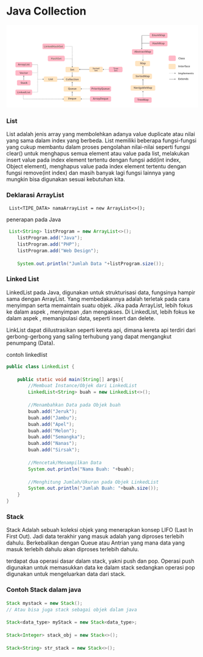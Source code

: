 # Java Collection

![List Diagram](https://github.com/onowdev/RawlabsAcademy_AgusSgn/blob/main/09JavaCollectionListANDStack/picture/Collections-in-Java1.png)

### List

List adalah jenis array yang membolehkan adanya value duplicate atau nilai yang sama dalam index yang berbeda. List memiliki beberapa fungsi-fungsi yang cukup membantu dalam proses pengolahan nilai-nilai seperti fungsi clear() untuk menghapus semua element atau value pada list, melakukan insert value pada index element tertentu dengan fungsi add(int index, Object element), menghapus value pada index element tertentu dengan fungsi remove(int index) dan masih banyak lagi fungsi lainnya yang mungkin bisa digunakan sesuai kebutuhan kita.
### Deklarasi ArrayList

```text
 List<TIPE_DATA> namaArrayList = new ArrayList<>();
```

penerapan pada Java
```java
 List<String> listProgram = new ArrayList<>();
    listProgram.add("Java");
    listProgram.add("PHP");
    listProgram.add("Web Design");
        
    System.out.println("Jumlah Data "+listProgram.size());
```

### Linked List

LinkedList pada Java, digunakan untuk strukturisasi data, fungsinya hampir sama dengan ArrayList. Yang membedakannya adalah terletak pada cara menyimpan serta memaintain suatu objek. Jika pada ArrayList, lebih fokus ke dalam aspek , menyimpan ,dan mengakses. Di LinkedList, lebih fokus ke dalam aspek , memanipulasi data, seperti insert dan delete.

LinkList dapat diilustrasikan seperti kereta api, dimana kereta api terdiri dari gerbong-gerbong yang saling terhubung yang dapat mengangkut penumpang (Data). 

contoh linkedlist

```java
public class LinkedList {
    
    public static void main(String[] args){
        //Membuat Instance/Objek dari LinkedList
        LinkedList<String> buah = new LinkedList<>();
        
        //Menambahkan Data pada Objek buah
        buah.add("Jeruk");
        buah.add("Jambu");
        buah.add("Apel");
        buah.add("Melon");
        buah.add("Semangka");
        buah.add("Nanas");
        buah.add("Sirsak");
        
        //Mencetak/Menampilkan Data
        System.out.println("Nama Buah: "+buah);
        
        //Menghitung Jumlah/Ukuran pada Objek LinkedList
        System.out.println("Jumlah Buah: "+buah.size());
    }
}
```

### Stack

Stack Adalah sebuah koleksi objek yang menerapkan konsep LIFO (Last In First Out). Jadi data terakhir yang masuk adalah yang diproses terlebih dahulu. Berkebalikan dengan Queue atau Antrian yang mana data yang masuk terlebih dahulu akan diproses terlebih dahulu.

terdapat dua operasi dasar dalam stack, yakni push dan pop. Operasi push digunakan untuk memasukkan data ke dalam stack sedangkan operasi pop digunakan untuk mengeluarkan data dari stack.

### Contoh Stack dalam java

```java
Stack mystack = new Stack();
// Atau bisa juga stack sebagai objek dalam java

Stack<data_type> myStack = new Stack<data_type>;

Stack<Integer> stack_obj = new Stack<>();

Stack<String> str_stack = new Stack<>();

```
